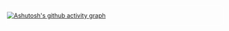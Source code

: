 <body>
  <header>
    
  </header>
  <section>

 <div style="border: 1px solid #fff; border-radius: 7px;"> 
 
   [![Ashutosh's github activity graph](https://github-readme-activity-graph.vercel.app/graph?username=guilherme-silva-teixeira&bg_color=000000&color=b30000&line=2b0303&point=303030&area=true&hide_border=true)](https://github.com/ashutosh00710/github-readme-activity-graph)
  
 </div>
  </section>
  <footer>
    
  </footer>
</body>

